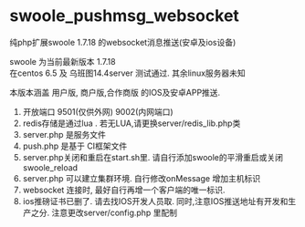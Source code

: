 # swoole_pushmsg_websocket

纯php扩展swoole 1.7.18 的websocket消息推送(安卓及ios设备) 

swoole 为当前最新版本 1.7.18  
在centos 6.5 及 乌班图14.4server 测试通过. 其余linux服务器未知

本版本涵盖 用户版, 商户版,合作商版 的IOS及安卓APP推送. 

1. 开放端口 9501(仅供外网) 9002(内网端口)
2. redis存储是通过lua .  若无LUA,请更换server/redis_lib.php类
3. server.php 是服务文件
4. push.php  是基于 CI框架文件
5. server.php关闭和重启在start.sh里. 请自行添加swoole的平滑重启或关闭 swoole_reload
6. server.php 可以建立集群环境. 自行修改onMessage 增加主机标识
7. websocket 连接时, 最好自行再增一个客户端的唯一标识.
8. ios推磅证书已删了. 请去找IOS开发人员取. 同时,注意IOS推送地址有开发和生产之分. 注意更改server/config.php 里配制 





